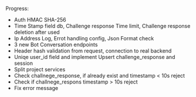Progress:
- Auth HMAC SHA-256
- Time Stamp field db, Challenge response Time limit, Challenge response deletion after used
- Ip Address Log, Errot handling config, Json Format check
- 3 new Bot Conversation endpoints
- Header hash validation from request, connection to real backend
- Uniqe user_id field and implement Upsert challenge_response and session
- Split project services
- Check challnege_response, if already exist and timestamp < 10s reject
- Check if challnege_respons timestamp > 10s reject
- Fix error message